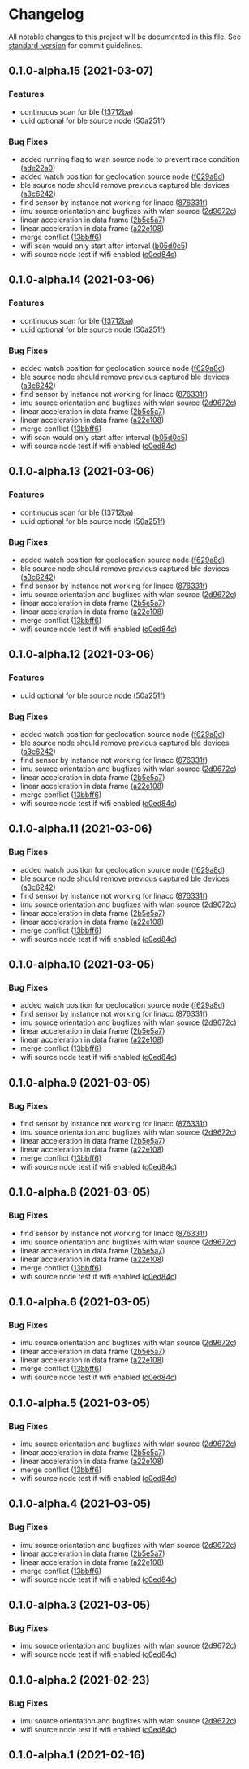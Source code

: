 # Changelog

All notable changes to this project will be documented in this file. See [standard-version](https://github.com/conventional-changelog/standard-version) for commit guidelines.

## 0.1.0-alpha.15 (2021-03-07)


### Features

* continuous scan for ble ([13712ba](https://github.com/OpenHPS/openhps-react-native/commit/13712ba0c872ab60f10bffff280b1683180b2e1b))
* uuid optional for ble source node ([50a251f](https://github.com/OpenHPS/openhps-react-native/commit/50a251f9b55ec3d66d8ac504f24c1e242232d9ad))


### Bug Fixes

* added running flag to wlan source node to prevent race condition ([ade22a0](https://github.com/OpenHPS/openhps-react-native/commit/ade22a016372bca62cd5f9b4faaf1de2a1005fdd))
* added watch position for geolocation source node ([f629a8d](https://github.com/OpenHPS/openhps-react-native/commit/f629a8dfcac5cb91531f1aa160fbf819e388d598))
* ble source node should remove previous captured ble devices ([a3c6242](https://github.com/OpenHPS/openhps-react-native/commit/a3c624232b684e7a9b9e8b1406ac031df011cd24))
* find sensor by instance not working for linacc ([876331f](https://github.com/OpenHPS/openhps-react-native/commit/876331fae1e779e126263fdc72687bc241d1ebc6))
* imu source orientation and bugfixes with wlan source ([2d9672c](https://github.com/OpenHPS/openhps-react-native/commit/2d9672c28d178f49719e44eca2c4ab17b9ab3315))
* linear acceleration in data frame ([2b5e5a7](https://github.com/OpenHPS/openhps-react-native/commit/2b5e5a7961605e695b529ff5c8ec83cc5a054cdd))
* linear acceleration in data frame ([a22e108](https://github.com/OpenHPS/openhps-react-native/commit/a22e10891819bfd23294af9a1445b5b011a5dade))
* merge conflict ([13bbff6](https://github.com/OpenHPS/openhps-react-native/commit/13bbff6a82df167281d9642efc349b00b25db2f4))
* wifi scan would only start after interval ([b05d0c5](https://github.com/OpenHPS/openhps-react-native/commit/b05d0c5106f1c865016a5390224296e54c02e2d2))
* wifi source node test if wifi enabled ([c0ed84c](https://github.com/OpenHPS/openhps-react-native/commit/c0ed84c0ea92ee9ba3044228d3bd5acbb9fda143))

## 0.1.0-alpha.14 (2021-03-06)


### Features

* continuous scan for ble ([13712ba](https://github.com/OpenHPS/openhps-react-native/commit/13712ba0c872ab60f10bffff280b1683180b2e1b))
* uuid optional for ble source node ([50a251f](https://github.com/OpenHPS/openhps-react-native/commit/50a251f9b55ec3d66d8ac504f24c1e242232d9ad))


### Bug Fixes

* added watch position for geolocation source node ([f629a8d](https://github.com/OpenHPS/openhps-react-native/commit/f629a8dfcac5cb91531f1aa160fbf819e388d598))
* ble source node should remove previous captured ble devices ([a3c6242](https://github.com/OpenHPS/openhps-react-native/commit/a3c624232b684e7a9b9e8b1406ac031df011cd24))
* find sensor by instance not working for linacc ([876331f](https://github.com/OpenHPS/openhps-react-native/commit/876331fae1e779e126263fdc72687bc241d1ebc6))
* imu source orientation and bugfixes with wlan source ([2d9672c](https://github.com/OpenHPS/openhps-react-native/commit/2d9672c28d178f49719e44eca2c4ab17b9ab3315))
* linear acceleration in data frame ([2b5e5a7](https://github.com/OpenHPS/openhps-react-native/commit/2b5e5a7961605e695b529ff5c8ec83cc5a054cdd))
* linear acceleration in data frame ([a22e108](https://github.com/OpenHPS/openhps-react-native/commit/a22e10891819bfd23294af9a1445b5b011a5dade))
* merge conflict ([13bbff6](https://github.com/OpenHPS/openhps-react-native/commit/13bbff6a82df167281d9642efc349b00b25db2f4))
* wifi scan would only start after interval ([b05d0c5](https://github.com/OpenHPS/openhps-react-native/commit/b05d0c5106f1c865016a5390224296e54c02e2d2))
* wifi source node test if wifi enabled ([c0ed84c](https://github.com/OpenHPS/openhps-react-native/commit/c0ed84c0ea92ee9ba3044228d3bd5acbb9fda143))

## 0.1.0-alpha.13 (2021-03-06)


### Features

* continuous scan for ble ([13712ba](https://github.com/OpenHPS/openhps-react-native/commit/13712ba0c872ab60f10bffff280b1683180b2e1b))
* uuid optional for ble source node ([50a251f](https://github.com/OpenHPS/openhps-react-native/commit/50a251f9b55ec3d66d8ac504f24c1e242232d9ad))


### Bug Fixes

* added watch position for geolocation source node ([f629a8d](https://github.com/OpenHPS/openhps-react-native/commit/f629a8dfcac5cb91531f1aa160fbf819e388d598))
* ble source node should remove previous captured ble devices ([a3c6242](https://github.com/OpenHPS/openhps-react-native/commit/a3c624232b684e7a9b9e8b1406ac031df011cd24))
* find sensor by instance not working for linacc ([876331f](https://github.com/OpenHPS/openhps-react-native/commit/876331fae1e779e126263fdc72687bc241d1ebc6))
* imu source orientation and bugfixes with wlan source ([2d9672c](https://github.com/OpenHPS/openhps-react-native/commit/2d9672c28d178f49719e44eca2c4ab17b9ab3315))
* linear acceleration in data frame ([2b5e5a7](https://github.com/OpenHPS/openhps-react-native/commit/2b5e5a7961605e695b529ff5c8ec83cc5a054cdd))
* linear acceleration in data frame ([a22e108](https://github.com/OpenHPS/openhps-react-native/commit/a22e10891819bfd23294af9a1445b5b011a5dade))
* merge conflict ([13bbff6](https://github.com/OpenHPS/openhps-react-native/commit/13bbff6a82df167281d9642efc349b00b25db2f4))
* wifi source node test if wifi enabled ([c0ed84c](https://github.com/OpenHPS/openhps-react-native/commit/c0ed84c0ea92ee9ba3044228d3bd5acbb9fda143))

## 0.1.0-alpha.12 (2021-03-06)


### Features

* uuid optional for ble source node ([50a251f](https://github.com/OpenHPS/openhps-react-native/commit/50a251f9b55ec3d66d8ac504f24c1e242232d9ad))


### Bug Fixes

* added watch position for geolocation source node ([f629a8d](https://github.com/OpenHPS/openhps-react-native/commit/f629a8dfcac5cb91531f1aa160fbf819e388d598))
* ble source node should remove previous captured ble devices ([a3c6242](https://github.com/OpenHPS/openhps-react-native/commit/a3c624232b684e7a9b9e8b1406ac031df011cd24))
* find sensor by instance not working for linacc ([876331f](https://github.com/OpenHPS/openhps-react-native/commit/876331fae1e779e126263fdc72687bc241d1ebc6))
* imu source orientation and bugfixes with wlan source ([2d9672c](https://github.com/OpenHPS/openhps-react-native/commit/2d9672c28d178f49719e44eca2c4ab17b9ab3315))
* linear acceleration in data frame ([2b5e5a7](https://github.com/OpenHPS/openhps-react-native/commit/2b5e5a7961605e695b529ff5c8ec83cc5a054cdd))
* linear acceleration in data frame ([a22e108](https://github.com/OpenHPS/openhps-react-native/commit/a22e10891819bfd23294af9a1445b5b011a5dade))
* merge conflict ([13bbff6](https://github.com/OpenHPS/openhps-react-native/commit/13bbff6a82df167281d9642efc349b00b25db2f4))
* wifi source node test if wifi enabled ([c0ed84c](https://github.com/OpenHPS/openhps-react-native/commit/c0ed84c0ea92ee9ba3044228d3bd5acbb9fda143))

## 0.1.0-alpha.11 (2021-03-06)


### Bug Fixes

* added watch position for geolocation source node ([f629a8d](https://github.com/OpenHPS/openhps-react-native/commit/f629a8dfcac5cb91531f1aa160fbf819e388d598))
* ble source node should remove previous captured ble devices ([a3c6242](https://github.com/OpenHPS/openhps-react-native/commit/a3c624232b684e7a9b9e8b1406ac031df011cd24))
* find sensor by instance not working for linacc ([876331f](https://github.com/OpenHPS/openhps-react-native/commit/876331fae1e779e126263fdc72687bc241d1ebc6))
* imu source orientation and bugfixes with wlan source ([2d9672c](https://github.com/OpenHPS/openhps-react-native/commit/2d9672c28d178f49719e44eca2c4ab17b9ab3315))
* linear acceleration in data frame ([2b5e5a7](https://github.com/OpenHPS/openhps-react-native/commit/2b5e5a7961605e695b529ff5c8ec83cc5a054cdd))
* linear acceleration in data frame ([a22e108](https://github.com/OpenHPS/openhps-react-native/commit/a22e10891819bfd23294af9a1445b5b011a5dade))
* merge conflict ([13bbff6](https://github.com/OpenHPS/openhps-react-native/commit/13bbff6a82df167281d9642efc349b00b25db2f4))
* wifi source node test if wifi enabled ([c0ed84c](https://github.com/OpenHPS/openhps-react-native/commit/c0ed84c0ea92ee9ba3044228d3bd5acbb9fda143))

## 0.1.0-alpha.10 (2021-03-05)


### Bug Fixes

* added watch position for geolocation source node ([f629a8d](https://github.com/OpenHPS/openhps-react-native/commit/f629a8dfcac5cb91531f1aa160fbf819e388d598))
* find sensor by instance not working for linacc ([876331f](https://github.com/OpenHPS/openhps-react-native/commit/876331fae1e779e126263fdc72687bc241d1ebc6))
* imu source orientation and bugfixes with wlan source ([2d9672c](https://github.com/OpenHPS/openhps-react-native/commit/2d9672c28d178f49719e44eca2c4ab17b9ab3315))
* linear acceleration in data frame ([2b5e5a7](https://github.com/OpenHPS/openhps-react-native/commit/2b5e5a7961605e695b529ff5c8ec83cc5a054cdd))
* linear acceleration in data frame ([a22e108](https://github.com/OpenHPS/openhps-react-native/commit/a22e10891819bfd23294af9a1445b5b011a5dade))
* merge conflict ([13bbff6](https://github.com/OpenHPS/openhps-react-native/commit/13bbff6a82df167281d9642efc349b00b25db2f4))
* wifi source node test if wifi enabled ([c0ed84c](https://github.com/OpenHPS/openhps-react-native/commit/c0ed84c0ea92ee9ba3044228d3bd5acbb9fda143))

## 0.1.0-alpha.9 (2021-03-05)


### Bug Fixes

* find sensor by instance not working for linacc ([876331f](https://github.com/OpenHPS/openhps-react-native/commit/876331fae1e779e126263fdc72687bc241d1ebc6))
* imu source orientation and bugfixes with wlan source ([2d9672c](https://github.com/OpenHPS/openhps-react-native/commit/2d9672c28d178f49719e44eca2c4ab17b9ab3315))
* linear acceleration in data frame ([2b5e5a7](https://github.com/OpenHPS/openhps-react-native/commit/2b5e5a7961605e695b529ff5c8ec83cc5a054cdd))
* linear acceleration in data frame ([a22e108](https://github.com/OpenHPS/openhps-react-native/commit/a22e10891819bfd23294af9a1445b5b011a5dade))
* merge conflict ([13bbff6](https://github.com/OpenHPS/openhps-react-native/commit/13bbff6a82df167281d9642efc349b00b25db2f4))
* wifi source node test if wifi enabled ([c0ed84c](https://github.com/OpenHPS/openhps-react-native/commit/c0ed84c0ea92ee9ba3044228d3bd5acbb9fda143))

## 0.1.0-alpha.8 (2021-03-05)


### Bug Fixes

* find sensor by instance not working for linacc ([876331f](https://github.com/OpenHPS/openhps-react-native/commit/876331fae1e779e126263fdc72687bc241d1ebc6))
* imu source orientation and bugfixes with wlan source ([2d9672c](https://github.com/OpenHPS/openhps-react-native/commit/2d9672c28d178f49719e44eca2c4ab17b9ab3315))
* linear acceleration in data frame ([2b5e5a7](https://github.com/OpenHPS/openhps-react-native/commit/2b5e5a7961605e695b529ff5c8ec83cc5a054cdd))
* linear acceleration in data frame ([a22e108](https://github.com/OpenHPS/openhps-react-native/commit/a22e10891819bfd23294af9a1445b5b011a5dade))
* merge conflict ([13bbff6](https://github.com/OpenHPS/openhps-react-native/commit/13bbff6a82df167281d9642efc349b00b25db2f4))
* wifi source node test if wifi enabled ([c0ed84c](https://github.com/OpenHPS/openhps-react-native/commit/c0ed84c0ea92ee9ba3044228d3bd5acbb9fda143))

## 0.1.0-alpha.6 (2021-03-05)


### Bug Fixes

* imu source orientation and bugfixes with wlan source ([2d9672c](https://github.com/OpenHPS/openhps-react-native/commit/2d9672c28d178f49719e44eca2c4ab17b9ab3315))
* linear acceleration in data frame ([2b5e5a7](https://github.com/OpenHPS/openhps-react-native/commit/2b5e5a7961605e695b529ff5c8ec83cc5a054cdd))
* linear acceleration in data frame ([a22e108](https://github.com/OpenHPS/openhps-react-native/commit/a22e10891819bfd23294af9a1445b5b011a5dade))
* merge conflict ([13bbff6](https://github.com/OpenHPS/openhps-react-native/commit/13bbff6a82df167281d9642efc349b00b25db2f4))
* wifi source node test if wifi enabled ([c0ed84c](https://github.com/OpenHPS/openhps-react-native/commit/c0ed84c0ea92ee9ba3044228d3bd5acbb9fda143))

## 0.1.0-alpha.5 (2021-03-05)


### Bug Fixes

* imu source orientation and bugfixes with wlan source ([2d9672c](https://github.com/OpenHPS/openhps-react-native/commit/2d9672c28d178f49719e44eca2c4ab17b9ab3315))
* linear acceleration in data frame ([2b5e5a7](https://github.com/OpenHPS/openhps-react-native/commit/2b5e5a7961605e695b529ff5c8ec83cc5a054cdd))
* linear acceleration in data frame ([a22e108](https://github.com/OpenHPS/openhps-react-native/commit/a22e10891819bfd23294af9a1445b5b011a5dade))
* merge conflict ([13bbff6](https://github.com/OpenHPS/openhps-react-native/commit/13bbff6a82df167281d9642efc349b00b25db2f4))
* wifi source node test if wifi enabled ([c0ed84c](https://github.com/OpenHPS/openhps-react-native/commit/c0ed84c0ea92ee9ba3044228d3bd5acbb9fda143))

## 0.1.0-alpha.4 (2021-03-05)


### Bug Fixes

* imu source orientation and bugfixes with wlan source ([2d9672c](https://github.com/OpenHPS/openhps-react-native/commit/2d9672c28d178f49719e44eca2c4ab17b9ab3315))
* linear acceleration in data frame ([2b5e5a7](https://github.com/OpenHPS/openhps-react-native/commit/2b5e5a7961605e695b529ff5c8ec83cc5a054cdd))
* linear acceleration in data frame ([a22e108](https://github.com/OpenHPS/openhps-react-native/commit/a22e10891819bfd23294af9a1445b5b011a5dade))
* merge conflict ([13bbff6](https://github.com/OpenHPS/openhps-react-native/commit/13bbff6a82df167281d9642efc349b00b25db2f4))
* wifi source node test if wifi enabled ([c0ed84c](https://github.com/OpenHPS/openhps-react-native/commit/c0ed84c0ea92ee9ba3044228d3bd5acbb9fda143))

## 0.1.0-alpha.3 (2021-03-05)


### Bug Fixes

* imu source orientation and bugfixes with wlan source ([2d9672c](https://github.com/OpenHPS/openhps-react-native/commit/2d9672c28d178f49719e44eca2c4ab17b9ab3315))
* wifi source node test if wifi enabled ([c0ed84c](https://github.com/OpenHPS/openhps-react-native/commit/c0ed84c0ea92ee9ba3044228d3bd5acbb9fda143))

## 0.1.0-alpha.2 (2021-02-23)


### Bug Fixes

* imu source orientation and bugfixes with wlan source ([2d9672c](https://github.com/OpenHPS/openhps-react-native/commit/2d9672c28d178f49719e44eca2c4ab17b9ab3315))
* wifi source node test if wifi enabled ([c0ed84c](https://github.com/OpenHPS/openhps-react-native/commit/c0ed84c0ea92ee9ba3044228d3bd5acbb9fda143))

## 0.1.0-alpha.1 (2021-02-16)
